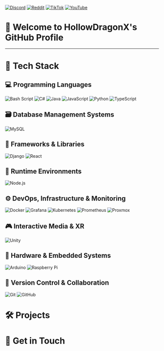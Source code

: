 [![Discord](https://img.shields.io/badge/Discord-%237289DA.svg?logo=discord&logoColor=white)](https://discord.gg/) 
[![Reddit](https://img.shields.io/badge/Reddit-%23FF4500.svg?logo=Reddit&logoColor=white)](https://reddit.com/user/hollowdragonx) 
[![TikTok](https://img.shields.io/badge/TikTok-%23000000.svg?logo=TikTok&logoColor=white)](https://tiktok.com/@hollowdragonx) 
[![YouTube](https://img.shields.io/badge/YouTube-%23FF0000.svg?logo=YouTube&logoColor=white)](https://www.youtube.com/@hollowdragonx) 

# 🐉 Welcome to HollowDragonX's GitHub Profile
---

# 🧠 Tech Stack

## 💻 Programming Languages
![Bash Script](https://img.shields.io/badge/bash_script-%23121011.svg?style=for-the-badge&logo=gnu-bash&logoColor=white)
![C#](https://img.shields.io/badge/C%23-239120?style=for-the-badge&logo=unity&logoColor=white)
![Java](https://img.shields.io/badge/Java-ED8B00?style=for-the-badge&logo=openjdk&logoColor=white)
![JavaScript](https://img.shields.io/badge/javascript-%23323330.svg?style=for-the-badge&logo=javascript&logoColor=%23F7DF1E) 
![Python](https://img.shields.io/badge/python-3670A0?style=for-the-badge&logo=python&logoColor=ffdd54)
![TypeScript](https://img.shields.io/badge/TypeScript-3178C6?style=for-the-badge&logo=typescript&logoColor=white)

## 🗃️ Database Management Systems
![MySQL](https://img.shields.io/badge/MySQL-4479A1?style=for-the-badge&logo=mysql&logoColor=white)

## 🧱 Frameworks & Libraries
![Django](https://img.shields.io/badge/Django-092E20?style=for-the-badge&logo=django&logoColor=green)
![React](https://img.shields.io/badge/-ReactJs-61DAFB?logo=react&logoColor=white&style=for-the-badge)

## 🧰 Runtime Environments
![Node.js](https://img.shields.io/badge/node.js-339933?style=for-the-badge&logo=Node.js&logoColor=white)

## ⚙️ DevOps, Infrastructure & Monitoring
![Docker](https://img.shields.io/badge/docker-%230db7ed.svg?style=for-the-badge&logo=docker&logoColor=white)
![Grafana](https://img.shields.io/badge/grafana-%23F46800.svg?style=for-the-badge&logo=grafana&logoColor=white)
![Kubernetes](https://img.shields.io/badge/Kubernetes-326CE5?style=for-the-badge&logo=Kubernetes&logoColor=white)
![Prometheus](https://img.shields.io/badge/Prometheus-E6522C?style=for-the-badge&logo=Prometheus&logoColor=white) 
![Proxmox](https://img.shields.io/badge/Proxmox-E57000?&style=for-the-badge&logo=Proxmox&logoColor=white)

## 🎮 Interactive Media & XR
![Unity](https://img.shields.io/badge/unity-%23000000.svg?style=for-the-badge&logo=unity&logoColor=white)


## 🤖 Hardware & Embedded Systems
![Arduino](https://img.shields.io/badge/-Arduino-00979D?style=for-the-badge&logo=Arduino&logoColor=white)
![Raspberry Pi](https://img.shields.io/badge/-Raspberry_Pi-C51A4A?style=for-the-badge&logo=Raspberry-Pi) 

## 📂 Version Control & Collaboration
![Git](https://img.shields.io/badge/git-%23F05033.svg?style=for-the-badge&logo=git&logoColor=white) 
![GitHub](https://img.shields.io/badge/github-%23121011.svg?style=for-the-badge&logo=github&logoColor=white) 


# 🛠️ Projects

# 📱 Get in Touch


